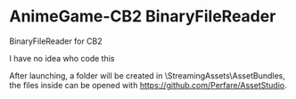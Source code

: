 # AnimeGame-CB2 BinaryFileReader
 BinaryFileReader for CB2 

I have no idea who code this


After launching, a folder will be created in \StreamingAssets\AssetBundles, the files inside can be opened with https://github.com/Perfare/AssetStudio.